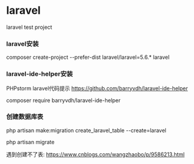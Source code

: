 # laravel
laravel test project
### laravel安装 
composer create-project --prefer-dist laravel/laravel=5.6.* laravel
### laravel-ide-helper安装 
PHPstorm laravel代码提示 https://github.com/barryvdh/laravel-ide-helper 

composer require barryvdh/laravel-ide-helper

### 创建数据库表
php artisan make:migration create_laravel_table --create=laravel

php artisan migrate

遇到创建不了表: https://www.cnblogs.com/wangzhaobo/p/9586213.html


